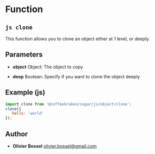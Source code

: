 
# Function


## ```js clone ```


This function allows you to clone an object either at 1 level, or deeply.

## Parameters

- **object**  Object: The object to copy

- **deep**  Boolean: Specify if you want to clone the object deeply



## Example (js)

```js
import clone from '@coffeekraken/sugar/js/object/clone';
clone({
   hello: 'world'
});
```


## Author
- **Olivier Bossel** <a href="mailto:olivier.bossel@gmail.com">olivier.bossel@gmail.com</a> 




